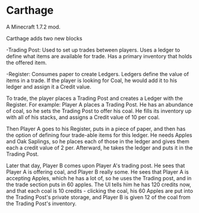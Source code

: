 Carthage
========
A Minecraft 1.7.2 mod.

Carthage adds two new blocks

-Trading Post: Used to set up trades between players. Uses a ledger to define what items are available for trade. Has a primary inventory that holds the offered item.

-Register: Consumes paper to create Ledgers. Ledgers define the value of items in a trade. If the player is looking for Coal, he would add it to his ledger and assign it a Credit value.

To trade, the player places a Trading Post and creates a Ledger with the Register. For example:
Player A places a Trading Post. He has an abundance of coal, so he sets the Trading Post to offer his coal. He fills
its inventory up with all of his stacks, and assigns a Credit value of 10 per coal.

Then Player A goes to his Register, puts in a piece of paper, and then has the option of defining four trade-able items
for this ledger. He needs Apples and Oak Saplings, so he places each of those in the ledger and gives them each a credit
value of 2 per. Afterward, he takes the ledger and puts it in the Trading Post.

Later that day, Player B comes upon Player A's trading post. He sees that Player A is offering coal, and Player B really
some. He sees that Player A is accepting Apples, which he has a lot of, so he uses the Trading post, and in the trade
section puts in 60 apples. The UI tells him he has 120 credits now, and that each coal is 10 credits - clicking the coal,
his 60 Apples are put into the Trading Post's private storage, and Player B is given 12 of the coal from the Trading Post's
inventory.
